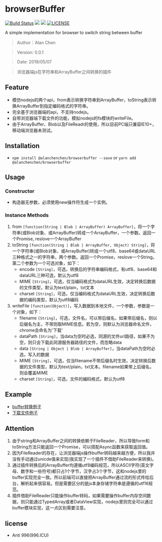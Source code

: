 # browserBuffer

[![Build Status](https://travis-ci.com/alanchenchen/browserBuffer.svg?branch=master)](https://travis-ci.com/alanchenchen/browserBuffer)
![](https://img.shields.io/npm/v/@alanchenchen/browserbuffer.svg)
![](https://img.shields.io/npm/dt/@alanchenchen/browserbuffer.svg)
[![LICENSE](https://img.shields.io/badge/license-Anti%20996-blue.svg)](https://github.com/996icu/996.ICU/blob/master/LICENSE)

A simple implementation for browser to switch string between buffer
> Author：Alan Chen

> Version: 0.0.1

> Date: 2019/05/07

> 浏览器端js在字符串和ArrayBuffer之间转换的插件

## Feature
* 模仿nodejs的两个api，from表示转换字符串到ArrayBuffer，toString表示转换ArrayBuffer到指定编码格式的字符串。
* 完全基于浏览器端的api，不支持nodejs。
* 自带浏览器端下载文件的功能，模拟nodejs的fs模块的writeFile。
* 由于ArrayBuffer、Blob以及FileReadr的使用，所以目前PC端只兼容IE10+，移动端浏览器未测试。

## Installation
* `npm install @alanchenchen/browserbuffer --save` or `yarn add @alanchenchen/browserbuffer`

## Usage
### Constructor
* 构造器无参数，必须使用new操作符生成一个实例。

### Instance Methods
1. from `[function(String | Blob | ArrayBuffer) ArrayBuffer]`，将一个字符串(或Blob对象、或ArrayBuffer)转成一个ArrayBuffer，一个参数。返回一个Promise, reslove一个ArrayBuffer
2. toString `[function(String | Blob | ArrayBuffer, Object) String]`，将一个字符串(或Blob对象、或ArrayBuffer)转成一个utf8、base64或dataURL三种格式之一的字符串，两个参数。返回一个Promise，reslove一个String。第二个参数为一个可选对象，如下：
    * encode `[String]`，可选，转换后的字符串编码格式，有utf8、base64和dataURL三种可选，默认为utf8
    * MIME `[String]`，可选，仅当编码格式为dataURL生效，决定转换后数据的文件类型，默认为text/plain，txt文本
    * charset `[String]`，可选，仅当编码格式为dataURL生效，决定转换后数据的编码类型，默认为utf8编码
3. writeFile `[function(Object)]`，写入数据到本地文件，一个参数，参数是一个对象，如下：
    * filename `[String]`，可选，文件名，可以带后缀名，如果带后缀名，则以后缀名为主，不带则取MIME信息。若为空，则默认为浏览器命名文件，chrome会命名为'下载'
    * dataPath `[String]`，当data为空时必选，同源的文件url路径，如果不为空，则只会下载此同源服务器路径的文件，而忽略data
    * data `[String | Object | Blob | ArrayBuffer]`，当dataPath为空时必选，写入的数据
    * MIME `[String]`，可选，仅当filename不带后缀名时生效，决定转换后数据的文件类型，默认为text/plain，txt文本。filename如果带上后缀名，则会覆盖MIME
    * charset `[String]`，可选，文件的编码格式，默认为utf8
## Example
* [buffer转换例子](./example/bufferAndString.js)
* [下载文件例子](./example/download.js)

## Attention
1. 由于string和ArrayBuffer之间的转换依赖于FileReader，所以导致form和toString方法只能返回一个Promise，可以搭配Async函数来获取返回值。
2. 因为FileReader的存在，让浏览器端js操作buffer转码越来越方便，所以我并没有手动通过unicde值来实现(我实现了一个插件不借助FileReader来转换)。
3. 通过插件转换后的ArrayBuffer均遵循utf8编码规范，所以ASCII字符(英文字母、数字和一些符号)都只占1个字节，汉字占3个字节，这和nodejs里的buffer实现完全一致。所以前端可以直接把ArrayBuffer通过流的形式传给后台，解析起来很容易。但是需要区分的是js本身存储字符串是遵循的utf16规范。
4. 插件借助FileReader只能操作buffer转码，如果需要操作buffer内存空间数据，则只能通过TypedArray或者DataView实现，nodejs里则完全可以通过buffer模块实现，这一点区别需要注意。

## license
* Anti 996(996.ICU)


